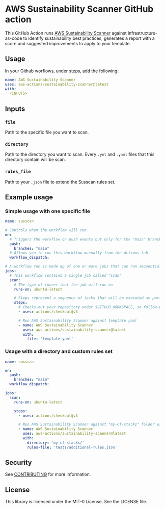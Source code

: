 # AWS Sustainability Scanner GitHub action

This GitHub Action runs [AWS Sustainability Scanner](https://github.com/awslabs/sustainability-scanner) against infrastructure-as-code to identify sustainability best practices, generates a report with a score and suggested improvements to apply to your template.

## Usage

In your Github worflows, under steps, add the following:

```yml
name: AWS Sustainability Scanner
uses: aws-actions/sustainability-scanner@latest
with:
  <INPUTS>
```

## Inputs

### `file`

Path to the specific file you want to scan.

### `directory`

Path to the directory you want to scan. Every `.yml` and `.yaml` files that this directory contain will be scan.

### `rules_file`

Path to your `.json` file to extend the Susscan rules set.


## Example usage

### Simple usage with one specific file

```yml
name: susscan

# Controls when the workflow will run
on:
  # Triggers the workflow on push events but only for the "main" branch
  push:
    branches: "main"
  # Allows you to run this workflow manually from the Actions tab
  workflow_dispatch:

# A workflow run is made up of one or more jobs that can run sequentially or in parallel
jobs:
  # This workflow contains a single job called "scan"
  scan:
    # The type of runner that the job will run on
    runs-on: ubuntu-latest

    # Steps represent a sequence of tasks that will be executed as part of the job
    steps:
      # Checks-out your repository under $GITHUB_WORKSPACE, so follow-up steps can access it
      - uses: actions/checkout@v3

      # Run AWS Sustainability Scanner against template.yaml
      - name: AWS Sustainability Scanner
        uses: aws-actions/sustainability-scanner@latest
        with:
          file: 'template.yaml'
```

### Usage with a directory and custom rules set

```yml
name: susscan

on:
  push:
    branches: "main"
  workflow_dispatch:

jobs:
  scan:
    runs-on: ubuntu-latest

    steps:
      - uses: actions/checkout@v3

      # Run AWS Sustainability Scanner against "my-cf-stacks" folder with an additional rules set
      - name: AWS Sustainability Scanner
        uses: aws-actions/sustainability-scanner@latest
        with:
          directory: 'my-cf-stacks/'
          rules-file: 'tests/additional-rules.json'
```

## Security

See [CONTRIBUTING](CONTRIBUTING.md#security-issue-notifications) for more information.

## License

This library is licensed under the MIT-0 License. See the LICENSE file.

